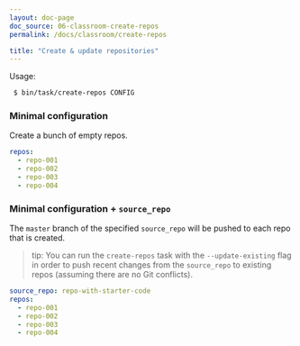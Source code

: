 ```yaml
---
layout: doc-page
doc_source: 06-classroom-create-repos
permalink: /docs/classroom/create-repos

title: "Create & update repositories"
---
```


Usage:

```sh
 $ bin/task/create-repos CONFIG
```

### Minimal configuration

Create a bunch of empty repos.

```yaml
repos:
  - repo-001
  - repo-002
  - repo-003
  - repo-004
```

### Minimal configuration + `source_repo`

The `master` branch of the specified `source_repo` will be pushed to each repo that is created.

 > tip: You can run the `create-repos` task with the `--update-existing` flag
 > in order to push recent changes from the `source_repo` to existing repos
 > (assuming there are no Git conflicts).

```yaml
source_repo: repo-with-starter-code
repos:
  - repo-001
  - repo-002
  - repo-003
  - repo-004
```
